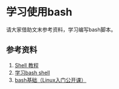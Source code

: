 # 学习使用bash

请大家借助文末参考资料，学习编写bash脚本。

## 参考资料

1. [Shell 教程](http://www.runoob.com/linux/linux-shell.html)
2. [学习bash shell](http://cn.linux.vbird.org/linux_basic/0320bash.php)
3. [bash基础（Linux入门公开课）](https://ftp.ustclug.org/course/)
